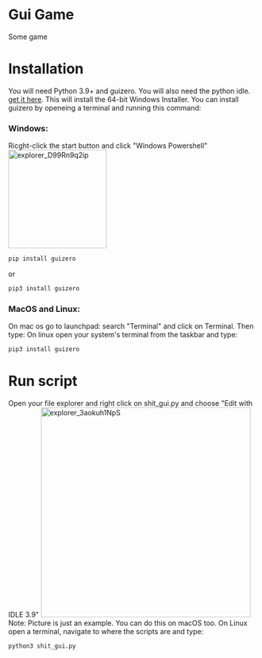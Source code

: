 
# Gui Game

 Some game

 # Installation
You will need Python 3.9+ and guizero. You will also need the python idle. [get it here](https://www.python.org/ftp/python/3.9.7/python-3.9.7-amd64.exe). This will install the 64-bit Windows Installer. You can install guizero by openeing a terminal and  running this command:

 ### Windows:
Ricght-click the start button and click "Windows Powershell"
<img width="198" alt="explorer_D99Rn9q2ip" src="https://user-images.githubusercontent.com/83875983/130487534-e73461e5-72af-4ff3-a963-00f2f69e8469.png">
 ```bash
 pip install guizero
 ```

 or

 ```bash
 pip3 install guizero
 ```

 ### MacOS and Linux:
 On mac os go to launchpad: search "Terminal" and click on Terminal. Then type:
 On linux open your system's terminal from the taskbar and type:

 ```bash
 pip3 install guizero
 ```
 # Run script 

Open your file explorer and right click on shit_gui.py and choose "Edit with IDLE 3.9"
<img width="422" alt="explorer_3aokuh1NpS" src="https://user-images.githubusercontent.com/83875983/130490188-3d4768bb-e45b-4525-b2ea-9caaada00d24.png">
Note: Picture is just an example. You can do this on macOS too. 
On Linux open a terminal, navigate to where the scripts are and type:
```bash
python3 shit_gui.py
```


